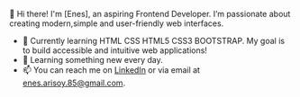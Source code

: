 👋 Hi there! I'm [Enes], an aspiring Frontend Developer. I’m passionate about creating modern,simple and user-friendly web interfaces.

- 🚀 Currently learning HTML CSS HTML5 CSS3 BOOTSTRAP. My goal is to build accessible and intuitive web applications!
- 🌱 Learning something new every day.
- 📫 You can reach me on [LinkedIn](https://www.linkedin.com/in/EnesARISOY) or via email at enes.arisoy.85@gmail.com.
